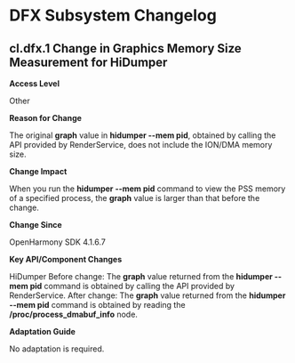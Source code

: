 # DFX Subsystem Changelog

## cl.dfx.1 Change in Graphics Memory Size Measurement for HiDumper

**Access Level**

Other

**Reason for Change**

The original **graph** value in **hidumper --mem pid**, obtained by calling the API provided by RenderService, does not include the ION/DMA memory size.

**Change Impact**

When you run the **hidumper --mem pid** command to view the PSS memory of a specified process, the **graph** value is larger than that before the change.

**Change Since**

OpenHarmony SDK 4.1.6.7

**Key API/Component Changes**

HiDumper
Before change: The **graph** value returned from the **hidumper --mem pid** command is obtained by calling the API provided by RenderService.
After change: The **graph** value returned from the **hidumper --mem pid** command is obtained by reading the **/proc/process_dmabuf_info** node.

**Adaptation Guide**

No adaptation is required.
